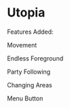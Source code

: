 # Utopia

Features Added:

Movement

Endless Foreground

Party Following

Changing Areas

Menu Button
